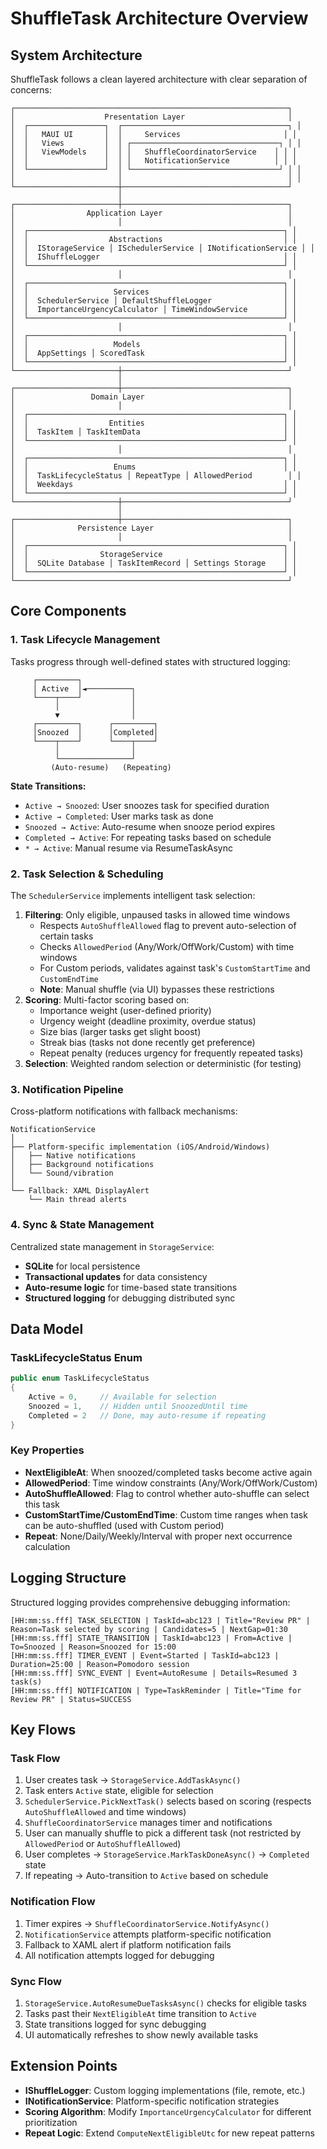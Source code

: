 # ShuffleTask Architecture Overview

## System Architecture

ShuffleTask follows a clean layered architecture with clear separation of concerns:

```
┌─────────────────────────────────────────────────────────────┐
│                    Presentation Layer                       │
│  ┌─────────────────┐  ┌─────────────────────────────────────┐ │
│  │   MAUI UI       │  │     Services                       │ │
│  │   Views         │  │ ┌─────────────────────────────────┐ │ │
│  │   ViewModels    │  │ │   ShuffleCoordinatorService    │ │ │
│  │                 │  │ │   NotificationService          │ │ │
│  └─────────────────┘  │ └─────────────────────────────────┘ │ │
│                       │                                     │ │
└───────────────────────┼─────────────────────────────────────┘
                        │
┌───────────────────────┼─────────────────────────────────────┐
│                Application Layer                            │
│                       │                                     │
│  ┌─────────────────────────────────────────────────────────┐ │
│  │                  Abstractions                           │ │
│  │  IStorageService │ ISchedulerService │ INotificationService │ │
│  │  IShuffleLogger                                         │ │
│  └─────────────────────────────────────────────────────────┘ │
│                       │                                     │
│  ┌─────────────────────────────────────────────────────────┐ │
│  │                   Services                              │ │
│  │  SchedulerService │ DefaultShuffleLogger                │ │
│  │  ImportanceUrgencyCalculator │ TimeWindowService        │ │
│  └─────────────────────────────────────────────────────────┘ │
│                       │                                     │
│  ┌─────────────────────────────────────────────────────────┐ │
│  │                   Models                                │ │
│  │  AppSettings │ ScoredTask                               │ │
│  └─────────────────────────────────────────────────────────┘ │
└───────────────────────┼─────────────────────────────────────┘
                        │
┌───────────────────────┼─────────────────────────────────────┐
│                 Domain Layer                                │
│                       │                                     │
│  ┌─────────────────────────────────────────────────────────┐ │
│  │                  Entities                               │ │
│  │  TaskItem │ TaskItemData                                │ │
│  └─────────────────────────────────────────────────────────┘ │
│                       │                                     │
│  ┌─────────────────────────────────────────────────────────┐ │
│  │                   Enums                                 │ │
│  │  TaskLifecycleStatus │ RepeatType │ AllowedPeriod        │ │
│  │  Weekdays                                               │ │
│  └─────────────────────────────────────────────────────────┘ │
└───────────────────────┼─────────────────────────────────────┘
                        │
┌───────────────────────┼─────────────────────────────────────┐
│              Persistence Layer                              │
│                       │                                     │
│  ┌─────────────────────────────────────────────────────────┐ │
│  │                StorageService                           │ │
│  │  SQLite Database │ TaskItemRecord │ Settings Storage    │ │
│  └─────────────────────────────────────────────────────────┘ │
└─────────────────────────────────────────────────────────────┘
```

## Core Components

### 1. Task Lifecycle Management

Tasks progress through well-defined states with structured logging:

```
     ┌─────────┐
     │ Active  │◄──────────┐
     └────┬────┘           │
          │                │
          ▼                │
     ┌─────────┐      ┌─────────┐
     │Snoozed  │      │Completed│
     └────┬────┘      └────┬────┘
          │                │
          └────────────────┘
         (Auto-resume)   (Repeating)
```

**State Transitions:**
- `Active → Snoozed`: User snoozes task for specified duration
- `Active → Completed`: User marks task as done
- `Snoozed → Active`: Auto-resume when snooze period expires  
- `Completed → Active`: For repeating tasks based on schedule
- `* → Active`: Manual resume via ResumeTaskAsync

### 2. Task Selection & Scheduling

The `SchedulerService` implements intelligent task selection:

1. **Filtering**: Only eligible, unpaused tasks in allowed time windows
   - Respects `AutoShuffleAllowed` flag to prevent auto-selection of certain tasks
   - Checks `AllowedPeriod` (Any/Work/OffWork/Custom) with time windows
   - For Custom periods, validates against task's `CustomStartTime` and `CustomEndTime`
   - **Note**: Manual shuffle (via UI) bypasses these restrictions
2. **Scoring**: Multi-factor scoring based on:
   - Importance weight (user-defined priority)
   - Urgency weight (deadline proximity, overdue status)
   - Size bias (larger tasks get slight boost)
   - Streak bias (tasks not done recently get preference)
   - Repeat penalty (reduces urgency for frequently repeated tasks)
3. **Selection**: Weighted random selection or deterministic (for testing)

### 3. Notification Pipeline

Cross-platform notifications with fallback mechanisms:

```
NotificationService
│
├── Platform-specific implementation (iOS/Android/Windows)
│   ├── Native notifications
│   ├── Background notifications  
│   └── Sound/vibration
│
└── Fallback: XAML DisplayAlert
    └── Main thread alerts
```

### 4. Sync & State Management

Centralized state management in `StorageService`:

- **SQLite** for local persistence
- **Transactional updates** for data consistency
- **Auto-resume logic** for time-based state transitions
- **Structured logging** for debugging distributed sync

## Data Model

### TaskLifecycleStatus Enum
```csharp
public enum TaskLifecycleStatus
{
    Active = 0,     // Available for selection
    Snoozed = 1,    // Hidden until SnoozedUntil time
    Completed = 2   // Done, may auto-resume if repeating
}
```

### Key Properties
- **NextEligibleAt**: When snoozed/completed tasks become active again
- **AllowedPeriod**: Time window constraints (Any/Work/OffWork/Custom)
- **AutoShuffleAllowed**: Flag to control whether auto-shuffle can select this task
- **CustomStartTime/CustomEndTime**: Custom time ranges when task can be auto-shuffled (used with Custom period)
- **Repeat**: None/Daily/Weekly/Interval with proper next occurrence calculation

## Logging Structure

Structured logging provides comprehensive debugging information:

```
[HH:mm:ss.fff] TASK_SELECTION | TaskId=abc123 | Title="Review PR" | Reason=Task selected by scoring | Candidates=5 | NextGap=01:30
[HH:mm:ss.fff] STATE_TRANSITION | TaskId=abc123 | From=Active | To=Snoozed | Reason=Snoozed for 15:00
[HH:mm:ss.fff] TIMER_EVENT | Event=Started | TaskId=abc123 | Duration=25:00 | Reason=Pomodoro session
[HH:mm:ss.fff] SYNC_EVENT | Event=AutoResume | Details=Resumed 3 task(s)
[HH:mm:ss.fff] NOTIFICATION | Type=TaskReminder | Title="Time for Review PR" | Status=SUCCESS
```

## Key Flows

### Task Flow
1. User creates task → `StorageService.AddTaskAsync()`
2. Task enters `Active` state, eligible for selection
3. `SchedulerService.PickNextTask()` selects based on scoring (respects `AutoShuffleAllowed` and time windows)
4. `ShuffleCoordinatorService` manages timer and notifications
5. User can manually shuffle to pick a different task (not restricted by `AllowedPeriod` or `AutoShuffleAllowed`)
6. User completes → `StorageService.MarkTaskDoneAsync()` → `Completed` state
7. If repeating → Auto-transition to `Active` based on schedule

### Notification Flow  
1. Timer expires → `ShuffleCoordinatorService.NotifyAsync()`
2. `NotificationService` attempts platform-specific notification
3. Fallback to XAML alert if platform notification fails
4. All notification attempts logged for debugging

### Sync Flow
1. `StorageService.AutoResumeDueTasksAsync()` checks for eligible tasks
2. Tasks past their `NextEligibleAt` time transition to `Active`
3. State transitions logged for sync debugging
4. UI automatically refreshes to show newly available tasks

## Extension Points

- **IShuffleLogger**: Custom logging implementations (file, remote, etc.)
- **INotificationService**: Platform-specific notification strategies
- **Scoring Algorithm**: Modify `ImportanceUrgencyCalculator` for different prioritization
- **Repeat Logic**: Extend `ComputeNextEligibleUtc` for new repeat patterns